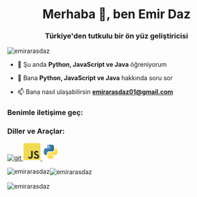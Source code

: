 <h1 align="center">Merhaba 👋, ben Emir Daz</h1>
<h3 align="center">Türkiye'den tutkulu bir ön yüz geliştiricisi</h3>

<p align="left"> <img src="https://komarev.com/ghpvc/?username=emirarasdaz&label=Profile%20views&color=0e75b6&style=flat" alt="emirarasdaz" /> </p>

- 🌱 Şu anda **Python, JavaScript ve Java** öğreniyorum

- 💬 Bana **Python, JavaScript ve Java** hakkında soru sor

- 📫 Bana nasıl ulaşabilirsin **emirarasdaz01@gmail.com**

<h3 align="left">Benimle iletişime geç:</h3>
<p align="left">
</p>

<h3 align="left">Diller ve Araçlar:</h3>
<p align="left"> <a href="https://git-scm.com/" target="_blank" rel="noreferrer"> <img src="https://www.vectorlogo.zone/logos/git-scm/git-scm-icon.svg" alt="git" width="40" height="40"/> </a> <a href="https://developer.mozilla.org/en-US/docs/Web/JavaScript" target="_blank" rel="noreferrer"> <img src="https://raw.githubusercontent.com/devicons/devicon/master/icons/javascript/javascript-original.svg" alt="javascript" width="40" height="40"/> </a> <a href="https://www.python.org" target="_blank" rel="noreferrer"> <img src="https://raw.githubusercontent.com/devicons/devicon/master/icons/python/python-original.svg" alt="python" width="40" height="40"/> </a> </p>

<p><img align="left" src="https://github-readme-stats.vercel.app/api/top-langs?username=emirarasdaz&show_icons=true&locale=en&layout=compact" alt="emirarasdaz" /></p>

<p> <img align="center" src="https://github-readme-stats.vercel.app/api?username=emirarasdaz&show_icons=true&locale=en" alt="emirarasdaz" /></p>

<p><img align="center" src="https://github-readme-streak-stats.herokuapp.com/?user=emirarasdaz&" alt="emirarasdaz" /></p>
